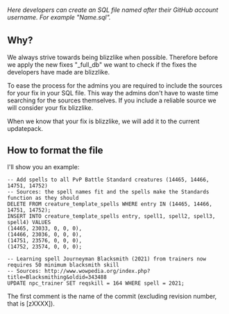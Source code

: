 ###### Here developers can create an SQL file named after their GitHub account username. For example "Name.sql".

Why?
-------
We always strive towards being blizzlike when possible. Therefore before we apply the new fixes "_full_db" we want to check if the fixes the developers have made are blizzlike.

To ease the process for the admins you are required to include the sources for your fix in your SQL file. This way the admins don't have to waste time searching for the sources themselves. If you include a reliable source we will consider your fix blizzlike.

When we know that your fix is blizzlike, we will add it to the current updatepack.


How to format the file
-------
I'll show you an example:

`-- Add spells to all PvP Battle Standard creatures (14465, 14466, 14751, 14752)`<br />
`-- Sources: the spell names fit and the spells make the Standards function as they should`<br />
`DELETE FROM creature_template_spells WHERE entry IN (14465, 14466, 14751, 14752);`<br />
`INSERT INTO creature_template_spells entry, spell1, spell2, spell3, spell4) VALUES`<br />
`(14465, 23033, 0, 0, 0),`<br />
`(14466, 23036, 0, 0, 0),`<br />
`(14751, 23576, 0, 0, 0),`<br />
`(14752, 23574, 0, 0, 0);`<br />

`-- Learning spell Journeyman Blacksmith (2021) from trainers now requires 50 minimum blacksmith skill`<br />
`-- Sources: http://www.wowpedia.org/index.php?title=Blacksmithing&oldid=343488`<br />
`UPDATE npc_trainer SET reqskill = 164 WHERE spell = 2021;`

The first comment is the name of the commit (excluding revision number, that is [zXXXX]).